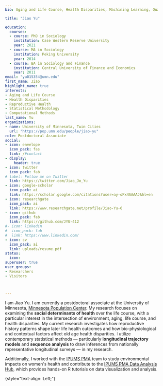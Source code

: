 ```yaml
---
bio: Aging and Life Course, Health Disparities, Machining Learning, Quantitative Methods

title: "Jiao Yu" 

education: 
  courses:
  - course: PhD in Sociology
    institution: Case Western Reserve University
    year: 2021
  - course: MA in Sociology
    institution: Peking University
    year: 2014
  - course: BA in Sociology and Finance
    institution: Central University of Finance and Economics 
    year: 2011
email: "yu015354@umn.edu"
first_name: Jiao
highlight_name: true
interests:
- Aging and Life Course
- Health Disparities
- Reproductive Health 
- Statistical Methodology
- Computational Methods
last_name: Yu
organizations:
- name: University of Minnesota, Twin Cities
  url: "https://pop.umn.edu/people/jiao-yu"
role: Postdoctoral Associate
social:
- icon: envelope
  icon_pack: fas
  link: /#contact
- display:
    header: true
- icon: twitter
  icon_pack: fab
# label: Follow me on Twitter
  link: https://twitter.com/Jiao_Jo_Yu
- icon: google-scholar 
  icon_pack: ai
  link: https://scholar.google.com/citations?user=ay-oPx4AAAAJ&hl=en
- icon: researchgate 
  icon_pack: ai
  link: https://www.researchgate.net/profile/Jiao-Yu-6
- icon: github
  icon_pack: fab
  link: https://github.com/JYU-412
#- icon: linkedin
#  icon_pack: fab
#  link: https://www.linkedin.com/
- icon: cv
  icon_pack: ai
  link: uploads/resume.pdf
status:
  icon: 
superuser: true
user_groups:
- Researchers
- Visitors



---
```


I am Jiao Yu. I am currently a postdoctoral associate at the University of Minnesota, [Minnesota Population Center](https://pop.umn.edu/). My research focuses on examining the **social determinants of health** over the life course, with a particular interest in the intersection of environment, aging, life course, and health disparities. My current research investigates  how reproductive history patterns shape later life health outcomes and  how bio-physiological and contextual factors affect old age health disparities. I utilize contemporary statistical methods — particularly **longitudinal trajectory models** and **sequence analysis** to draw inferences from nationally representative longitudinal surveys — in my research.

Additionally, I worked with the [IPUMS PMA](https://pma.ipums.org/pma/)  team to study environmental impacts on women's health and contribute to the [IPUMS PMA Data Analysis Hub](https://tech.popdata.org/pma-data-hub/), which provides hands-on R tutorials on data visualization and analysis.  

 

{style="text-align: Left;"}


